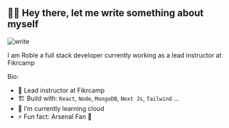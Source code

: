 ## 👋🏾 Hey there, let me write something about myself

![write](https://github.com/ARoble/ARoble/assets/45190868/61b34791-dfda-416f-96de-0ca3815b04f7)

I am Roble a full stack developer currently working as a lead instructor at Fikrcamp

Bio: 

- 🏢 Lead instructor at Fikrcamp
- 🏗️ Build with: `React`, `Node`, `MongoDB`, `Next Js`, `Tailwind` ...
- 🌱 I’m currently learning cloud
- ⚡ Fun fact: Arsenal Fan 🔴
<!--
**ARoble/ARoble** is a ✨ _special_ ✨ repository because its `README.md` (this file) appears on your GitHub profile.

Here are some ideas to get you started:

- 🔭 I’m currently working on ...
- 🌱 I’m currently learning ...
- 👯 I’m looking to collaborate on ...
- 🤔 I’m looking for help with ...
- 💬 Ask me about ...
- 📫 How to reach me: ...
- 😄 Pronouns: ...
- ⚡ Fun fact: ...
-->
